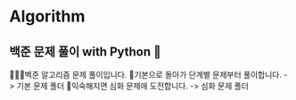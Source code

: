 # Algorithm

## 백준 문제 풀이 with Python 🐍

🧑🏼‍💻벡준 알고리즘 문제 풀이입니다.
🐣기본으로 돌아가 단계별 문제부터 풀이합니다. -> 기본 문제 폴더
🐥익숙해지면 심화 문제에 도전합니다. -> 심화 문제 폴더

